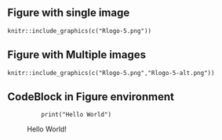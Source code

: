 ## Figure with single image

```{r figurerlogo, echo=FALSE , fig.cap="The logo of R.", fig.alt="graphic without alt text", fig.show='hold', fig.align="center", out.width="35%"}
knitr::include_graphics(c("Rlogo-5.png"))
```

## Figure with Multiple images

```{r figurerlogo2, echo=FALSE , fig.cap="Two logos of R.", fig.alt="graphic without alt text", fig.show='hold', fig.align="center", out.width="49.5%"}
knitr::include_graphics(c("Rlogo-5.png","Rlogo-5-alt.png"))
```

## CodeBlock in Figure environment

<figure id="code:helloworld">
<pre><code>    print(&quot;Hello World&quot;)</code></pre>
<figcaption>Hello World!</figcaption>
</figure>
